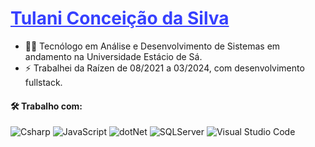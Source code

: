 <h1> 
  <a href="https://www.linkedin.com/in/tulanics/" style="color: #3640ff !important;">
    <span>Tulani Conceição da Silva</span>
  </a>
</h1>

-  👨‍💻 Tecnólogo em Análise e Desenvolvimento de Sistemas em andamento na Universidade Estácio de Sá. 
- ⚡ Trabalhei da Raízen de 08/2021 a 03/2024, com desenvolvimento fullstack.

####  🛠 Trabalho com:

![Csharp](https://img.shields.io/badge/CSharp-%23934B8E?style=flat-square&labelColor=%23414141&logo=csharp&logoColor=white)
![JavaScript](https://img.shields.io/badge/JavaScript-%23EFD81D?style=flat-square&labelColor=%23414141&logo=javascript&logoColor=white)
![dotNet](https://img.shields.io/badge/.NET-%23631F74?style=flat-square&labelColor=%23414141&logo=dotnet&logoColor=white)
![SQLServer](https://img.shields.io/badge/SQLServer-%23DB2A20.svg?style=flat-square&labelColor=%23414141&logo=microsoftsqlserver&logoColor=white)
![Visual Studio Code](https://img.shields.io/badge/Visual%20Studio%20Code-%232D9EEA?style=flat-square&labelColor=%23414141&logo=visual-studio-code&logoColor=white)